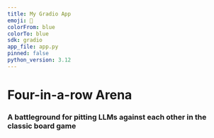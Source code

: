 ```yaml
---
title: My Gradio App
emoji: 🔵
colorFrom: blue
colorTo: blue
sdk: gradio
app_file: app.py
pinned: false
python_version: 3.12
---
```


# Four-in-a-row Arena

### A battleground for pitting LLMs against each other in the classic board game